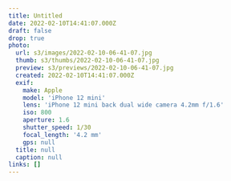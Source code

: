 ```yaml
---
title: Untitled
date: 2022-02-10T14:41:07.000Z
draft: false
drop: true
photo:
  url: s3/images/2022-02-10-06-41-07.jpg
  thumb: s3/thumbs/2022-02-10-06-41-07.jpg
  preview: s3/previews/2022-02-10-06-41-07.jpg
  created: 2022-02-10T14:41:07.000Z
  exif:
    make: Apple
    model: 'iPhone 12 mini'
    lens: 'iPhone 12 mini back dual wide camera 4.2mm f/1.6'
    iso: 800
    aperture: 1.6
    shutter_speed: 1/30
    focal_length: '4.2 mm'
    gps: null
  title: null
  caption: null
links: []
---
```

